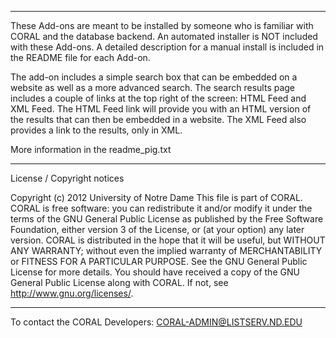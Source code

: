 **************************
These Add-ons are meant to be installed by someone who is familiar with CORAL and the database backend.  An automated installer is NOT included with these Add-ons.  A detailed description for a manual install is included in the README file for each Add-on.


The add-on includes a simple search box that can be embedded on a website as well as a more advanced search. The search results page includes a couple of links at the top right of the screen: HTML Feed and XML Feed. The HTML Feed link will provide you with an HTML version of the results that can then be embedded in a website. The XML Feed also provides a link to the results, only in XML.

More information in the readme_pig.txt


**************************
License / Copyright notices

Copyright (c) 2012 University of Notre Dame
This file is part of CORAL.
CORAL is free software: you can redistribute it and/or modify it under the terms of the GNU General Public License as published by the Free Software Foundation, either version 3 of the License, or (at your option) any later version.
CORAL is distributed in the hope that it will be useful, but WITHOUT ANY WARRANTY; without even the implied warranty of MERCHANTABILITY or FITNESS FOR A PARTICULAR PURPOSE.  See the GNU General Public License for more details.
You should have received a copy of the GNU General Public License along with CORAL.  If not, see <http://www.gnu.org/licenses/>.


**************************
To contact the CORAL Developers:
CORAL-ADMIN@LISTSERV.ND.EDU
